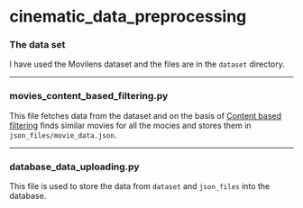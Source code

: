 # cinematic_data_preprocessing

### The data set
I have used the Movilens dataset and the files are in the `dataset` directory.

---
### movies_content_based_filtering.py
This file fetches data from the dataset and on the basis of [Content based filtering](https://developers.google.com/machine-learning/recommendation/content-based/basics) finds similar movies for all the mocies and stores them in `json_files/movie_data.json`.

---
### database_data_uploading.py
This file is used to store the data from `dataset` and `json_files` into the database.
